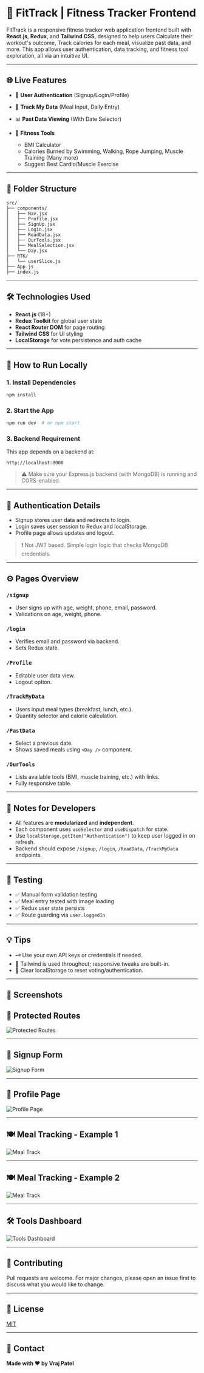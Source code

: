 # 💪 FitTrack | Fitness Tracker Frontend

FitTrack is a responsive fitness tracker web application frontend built with **React.js**, **Redux**, and **Tailwind CSS**, designed to help users Calculate their workout's outcome, Track calories for each meal, visualize past data, and more. This app allows user authentication, data tracking, and fitness tool exploration, all via an intuitive UI.

---

## 🌐 Live Features

* 🔐 **User Authentication** (Signup/Login/Profile)
* 📅 **Track My Data** (Meal Input, Daily Entry)
* 📊 **Past Data Viewing** (With Date Selector)
* 🧠 **Fitness Tools**

  * BMI Calculator
  * Calories Burned by Swimming, Walking, Rope Jumping, Muscle Training (Many more)
  * Suggest Best Cardio/Muscle Exercise

---

## 📁 Folder Structure

```
src/
├── components/
│   ├── Nav.jsx
│   ├── Profile.jsx
│   ├── SignUp.jsx
│   ├── Login.jsx
│   ├── ReadData.jsx
│   ├── OurTools.jsx
│   ├── MealSelection.jsx
│   └── Day.jsx
├── RTK/
│   └── userSlice.js
├── App.js
├── index.js
```

---

## 🛠 Technologies Used

* **React.js** (18+)
* **Redux Toolkit** for global user state
* **React Router DOM** for page routing
* **Tailwind CSS** for UI styling
* **LocalStorage** for vote persistence and auth cache

---

## 🚀 How to Run Locally



### 1. Install Dependencies

```bash
npm install
```

### 2. Start the App

```bash
npm run dev  # or npm start
```

### 3. Backend Requirement

This app depends on a backend at:

```
http://localhost:8000
```

> ⚠️ Make sure your Express.js backend (with MongoDB) is running and CORS-enabled.

---

## 📝 Authentication Details

* Signup stores user data and redirects to login.
* Login saves user session to Redux and localStorage.
* Profile page allows updates and logout.

> ❗ Not JWT based. Simple login logic that checks MongoDB credentials.

---

## ⚙️ Pages Overview

### `/signup`

* User signs up with age, weight, phone, email, password.
* Validations on age, weight, phone.

### `/login`

* Verifies email and password via backend.
* Sets Redux state.

### `/Profile`

* Editable user data view.
* Logout option.

### `/TrackMyData`

* Users input meal types (breakfast, lunch, etc.).
* Quantity selector and calorie calculation.

### `/PastData`

* Select a previous date.
* Shows saved meals using `<Day />` component.

### `/OurTools`

* Lists available tools (BMI, muscle training, etc.) with links.
* Fully responsive table.

---

## 🧠 Notes for Developers

* All features are **modularized** and **independent**.
* Each component uses `useSelector` and `useDispatch` for state.
* Use `localStorage.getItem("Authentication")` to keep user logged in on refresh.
* Backend should expose `/signup`, `/login`, `/ReadData`, `/TrackMyData` endpoints.

---

## 🧪 Testing

* ✅ Manual form validation testing
* ✅ Meal entry tested with image loading
* ✅ Redux user state persists
* ✅ Route guarding via `user.loggedIn`

---

## 💡 Tips

* 🗝️ Use your own API keys or credentials if needed.
* 🎨 Tailwind is used throughout; responsive tweaks are built-in.
* 🧼 Clear localStorage to reset voting/authentication.

---

## 📸 Screenshots

## 🔐 Protected Routes

![Protected Routes](public/Protected%20Routes.png)

---

## 👤 Signup Form

![Signup Form](public/Signup.png)

---

## 🧾 Profile Page

![Profile Page](public/Profile.png)

---

## 🍽️ Meal Tracking - Example 1

![Meal Track](public/Track1.png)

---

## 🍽️ Meal Tracking - Example 2

![Meal Track](public/Track2.png)

---

## 🛠️ Tools Dashboard

![Tools Dashboard](public/OurTools.png)


---

## 🤝 Contributing

Pull requests are welcome. For major changes, please open an issue first to discuss what you would like to change.

---

## 📜 License

[MIT](https://choosealicense.com/licenses/mit/)

---

## 📩 Contact

**Made with ❤️ by Vraj Patel**
